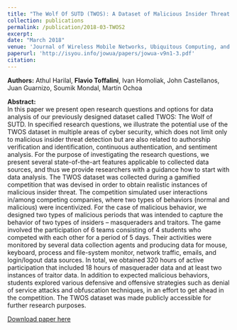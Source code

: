 ```yaml
---
title: "The Wolf Of SUTD (TWOS): A Dataset of Malicious Insider Threat Behavior Based on a Gamified Competition"
collection: publications
permalink: /publication/2018-03-TWOS2
excerpt:
date: "March 2018"
venue: 'Journal of Wireless Mobile Networks, Ubiquitous Computing, and Dependable Applications (JoWUA)'
paperurl: 'http://isyou.info/jowua/papers/jowua-v9n1-3.pdf'
citation:
---
```


**Authors:** Athul Harilal, **Flavio Toffalini**, Ivan Homoliak, John Castellanos, Juan Guarnizo, Soumik Mondal, Mart&iacute;n Ochoa

**Abstract:**  
In this paper we present open research questions and options for data analysis of our previously designed dataset called TWOS: The Wolf of SUTD. In specified research questions, we illustrate the potential use of the TWOS dataset in multiple areas of cyber security, which does not limit only to malicious insider threat detection but are also related to authorship verification and identification, continuous authentication, and sentiment analysis. For the purpose of investigating the research questions, we present several state-of-the-art features applicable to collected data sources, and thus we provide researchers with a guidance how to start with data analysis. The TWOS dataset was collected during a gamified competition that was devised in order to obtain realistic instances of malicious insider threat. The competition simulated user interactions in/among competing companies, where two types of behaviors (normal and malicious) were incentivized. For the case of malicious behavior, we designed two types of malicious periods that was intended to capture the behavior of two types of insiders – masqueraders and traitors. The game involved the participation of 6 teams consisting of 4 students who competed with each other for a period of 5 days. Their activities were monitored by several data collection agents and producing data for mouse, keyboard, process and file-system monitor, network traffic, emails, and login/logout data sources. In total, we obtained 320 hours of active participation that included 18 hours of masquerader data and at least two instances of traitor data. In addition to expected malicious behaviors, students explored various defensive and offensive strategies such as denial of service attacks and obfuscation techniques, in an effort to get ahead in the competition. The TWOS dataset was made publicly accessible for further research purposes.

[Download paper here](http://isyou.info/jowua/papers/jowua-v9n1-3.pdf)
